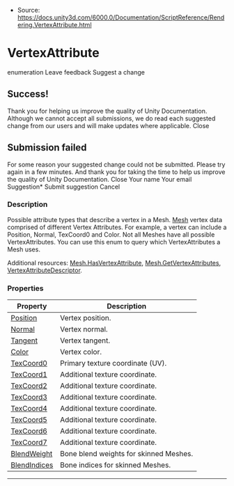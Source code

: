 * Source: https://docs.unity3d.com/6000.0/Documentation/ScriptReference/Rendering.VertexAttribute.html

# VertexAttribute
enumeration
Leave feedback
Suggest a change
## Success!
Thank you for helping us improve the quality of Unity Documentation. Although we cannot accept all submissions, we do read each suggested change from our users and will make updates where applicable.
Close
## Submission failed
For some reason your suggested change could not be submitted. Please <a>try again</a> in a few minutes. And thank you for taking the time to help us improve the quality of Unity Documentation.
Close
Your name Your email Suggestion* Submit suggestion
Cancel
### Description
Possible attribute types that describe a vertex in a Mesh.
[Mesh](https://docs.unity3d.com/6000.0/Documentation/ScriptReference/Mesh.html) vertex data comprised of different Vertex Attributes. For example, a vertex can include a Position, Normal, TexCoord0 and Color. Not all Meshes have all possible VertexAttributes. You can use this enum to query which VertexAttributes a Mesh uses.  
  
Additional resources: [Mesh.HasVertexAttribute](https://docs.unity3d.com/6000.0/Documentation/ScriptReference/Mesh.HasVertexAttribute.html), [Mesh.GetVertexAttributes](https://docs.unity3d.com/6000.0/Documentation/ScriptReference/Mesh.GetVertexAttributes.html), [VertexAttributeDescriptor](https://docs.unity3d.com/6000.0/Documentation/ScriptReference/Rendering.VertexAttributeDescriptor.html).
### Properties
Property | Description  
---|---  
[Position](https://docs.unity3d.com/6000.0/Documentation/ScriptReference/Rendering.VertexAttribute.Position.html) | Vertex position.  
[Normal](https://docs.unity3d.com/6000.0/Documentation/ScriptReference/Rendering.VertexAttribute.Normal.html) | Vertex normal.  
[Tangent](https://docs.unity3d.com/6000.0/Documentation/ScriptReference/Rendering.VertexAttribute.Tangent.html) | Vertex tangent.  
[Color](https://docs.unity3d.com/6000.0/Documentation/ScriptReference/Rendering.VertexAttribute.Color.html) | Vertex color.  
[TexCoord0](https://docs.unity3d.com/6000.0/Documentation/ScriptReference/Rendering.VertexAttribute.TexCoord0.html) | Primary texture coordinate (UV).  
[TexCoord1](https://docs.unity3d.com/6000.0/Documentation/ScriptReference/Rendering.VertexAttribute.TexCoord1.html) | Additional texture coordinate.  
[TexCoord2](https://docs.unity3d.com/6000.0/Documentation/ScriptReference/Rendering.VertexAttribute.TexCoord2.html) | Additional texture coordinate.  
[TexCoord3](https://docs.unity3d.com/6000.0/Documentation/ScriptReference/Rendering.VertexAttribute.TexCoord3.html) | Additional texture coordinate.  
[TexCoord4](https://docs.unity3d.com/6000.0/Documentation/ScriptReference/Rendering.VertexAttribute.TexCoord4.html) | Additional texture coordinate.  
[TexCoord5](https://docs.unity3d.com/6000.0/Documentation/ScriptReference/Rendering.VertexAttribute.TexCoord5.html) | Additional texture coordinate.  
[TexCoord6](https://docs.unity3d.com/6000.0/Documentation/ScriptReference/Rendering.VertexAttribute.TexCoord6.html) | Additional texture coordinate.  
[TexCoord7](https://docs.unity3d.com/6000.0/Documentation/ScriptReference/Rendering.VertexAttribute.TexCoord7.html) | Additional texture coordinate.  
[BlendWeight](https://docs.unity3d.com/6000.0/Documentation/ScriptReference/Rendering.VertexAttribute.BlendWeight.html) | Bone blend weights for skinned Meshes.  
[BlendIndices](https://docs.unity3d.com/6000.0/Documentation/ScriptReference/Rendering.VertexAttribute.BlendIndices.html) | Bone indices for skinned Meshes.  
* * *
